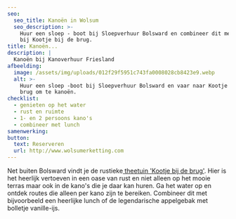 ```yaml
---
seo:
  seo_title: Kanoën in Wolsum
  seo_description: >-
    Huur een sloep - boot bij Sloepverhuur Bolsward en combineer dit met kanoën
    bij Kootje bij de brug.
title: Kanoën...
description: |
  Kanoën bij Kanoverhuur Friesland
afbeelding:
  image: /assets/img/uploads/012f29f5951c743fa0008028cb8423e9.webp
  alt: >-
    Huur een sloep -boot bij Sloepverhuur Bolsward en vaar naar Kootje bij de
    brug om te kanoën.
checklist:
  - genieten op het water
  - rust en ruimte
  - 1- en 2 persoons kano's
  - combineer met lunch
samenwerking:
button:
  text: Reserveren
  url: http://www.wolsumerketting.com
---
```


Net buiten Bolsward vindt je de rustieke<a target="_blank" rel="noopener" href="http://www.wolsumerketting.com"> theetuin 'Kootje bij de brug'</a>. Hier is het heerlijk vertoeven in een oase van rust en niet alleen op het mooie terras maar ook in de kano's die je daar kan huren. Ga het water op en ontdek routes die alleen per kano zijn te bereiken. Combineer dit met bijvoorbeeld een heerlijke lunch of de legendarische appelgebak met bolletje vanille-ijs.

&nbsp;
